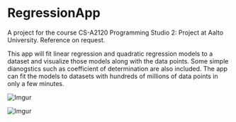 # RegressionApp

A project for the course CS-A2120 Programming Studio 2: Project at Aalto University. 
Reference on request.

This app will fit linear regression and quadratic regression models to a dataset
and visualize those models along with the data points. Some simple dianogstics such as
coefficient of determination are also included. The app can fit the models to datasets with
hundreds of millions of data points in only a few minutes.

![Imgur](https://i.imgur.com/gu8WQ1p.png)

![Imgur](https://i.imgur.com/Eh5NeoR.png)
